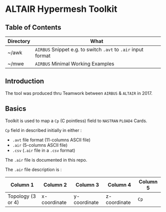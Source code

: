 # ALTAIR Hypermesh Toolkit

## Table of Contents

Directory | What
--- | ---
~/awk |  `AIRBUS` Snippet e.g. to switch `.avt` to `.air` input format
~/mwe |  `AIRBUS` Minimal Working Examples


## Introduction

The tool was produced thru Teamwork between `AIRBUS` & `ALTAIR` in 2017.

## Basics

Toolkit is used to map a `Cp` (C pointless) field to  `NASTRAN` `PLOAD4` Cards.

`Cp` field in described initially in either :
- `.avt` file format (11-columns ASCII file)
- `.air`  (5-columns ASCII file)
- `.csv` (`.air` file in a  `.csv` format)

The `.air` file is documented in this repo.

The `.air` file description is :

Column 1 | Column 2 | Column 3 | Column 4 | Column 5
--- | --- | --- | --- | --- |
Topology (3 or 4) | x-coordinate | y-coordinate | z-coordinate | `Cp`

